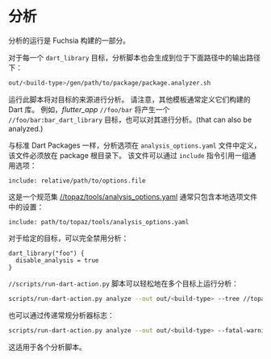 <!-- # Analysis -->

# 分析

<!-- Analysis is run as part of the Fuchsia build. -->

分析的运行是 Fuchsia 构建的一部分。

<!-- For each `dart_library` target, an analysis script gets
also generated in the output directory under: -->

对于每一个 `dart_library` 目标，分析脚本也会生成到位于下面路径中的输出路径下：

```sh
out/<build-type>/gen/path/to/package/package.analyzer.sh
```

<!-- Running this script will perform an analysis of the target's sources.
Note that other templates usually define a Dart library they build upon. For
example, a _flutter_app_ `//foo/bar` will yield a `//foo/bar:bar_dart_library`
target that can also be analyzed. -->

运行此脚本将对目标的来源进行分析。
请注意，其他模板通常定义它们构建的 Dart 库。
例如，_flutter_app_ `//foo/bar` 将产生一个 `//foo/bar:bar_dart_library` 目标，也可以对其进行分析。(that can also be analyzed.)

<!-- As with standard Dart packages, analysis options are defined in an
`analysis_options.yaml` file, which must be placed at the package root.
This file may refer to a common set of options by way of an `include` directive: -->

与标准 Dart Packages 一样，分析选项在 `analysis_options.yaml` 文件中定义，该文件必须放在 package 根目录下。
该文件可以通过 `include` 指令引用一组通用选项：

```
include: relative/path/to/options.file
```

<!-- A canonical set is available at [//topaz/tools/analysis_options.yaml](https://fuchsia.googlesource.com/topaz/+/HEAD/tools/analysis_options.yaml)
It is customary to merely include that set from a local options file: -->

这是一个规范集 [//topaz/tools/analysis_options.yaml](https://fuchsia.googlesource.com/topaz/+/HEAD/tools/analysis_options.yaml)
通常只包含本地选项文件中的设置：

```
include: path/to/topaz/tools/analysis_options.yaml
```

<!-- Analysis may be disabled altogether for a given target with: -->

对于给定的目标，可以完全禁用分析：

```
dart_library("foo") {
  disable_analysis = true
}
```

<!-- The `//scripts/run-dart-action.py` script makes it easy to run the analysis over
multiple targets: -->

`//scripts/run-dart-action.py` 脚本可以轻松地在多个目标上运行分析：

```sh
scripts/run-dart-action.py analyze --out out/<build-type> --tree //topaz/shell/*
```

<!-- Regular analyzer flags may also be passed: -->

也可以通过传递常规分析器标志：

```sh
scripts/run-dart-action.py analyze --out out/<build-type> --fatal-warnings --lints
```

<!-- This holds true for the individual analysis scripts. -->

这适用于各个分析脚本。
